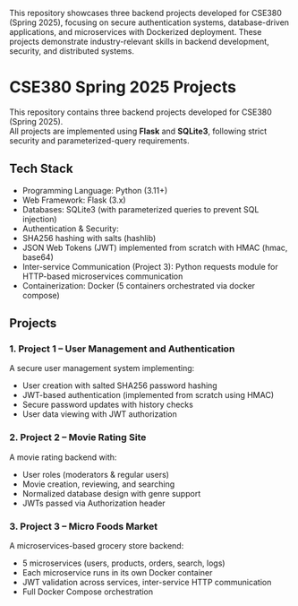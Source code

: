 This repository showcases three backend projects developed for CSE380 (Spring 2025), focusing on secure authentication systems, database-driven applications, and microservices with Dockerized deployment. These projects demonstrate industry-relevant skills in backend development, security, and distributed systems.


# CSE380 Spring 2025 Projects

This repository contains three backend projects developed for CSE380 (Spring 2025).  
All projects are implemented using **Flask** and **SQLite3**, following strict security and parameterized-query requirements.


## Tech Stack
- Programming Language: Python (3.11+)
- Web Framework: Flask (3.x)
- Databases: SQLite3 (with parameterized queries to prevent SQL injection)
- Authentication & Security:
- SHA256 hashing with salts (hashlib)
- JSON Web Tokens (JWT) implemented from scratch with HMAC (hmac, base64)
- Inter-service Communication (Project 3): Python requests module for HTTP-based microservices communication
- Containerization: Docker (5 containers orchestrated via docker compose)



## Projects

### 1. Project 1 – User Management and Authentication
A secure user management system implementing:
- User creation with salted SHA256 password hashing
- JWT-based authentication (implemented from scratch using HMAC)
- Secure password updates with history checks
- User data viewing with JWT authorization

### 2. Project 2 – Movie Rating Site
A movie rating backend with:
- User roles (moderators & regular users)
- Movie creation, reviewing, and searching
- Normalized database design with genre support
- JWTs passed via Authorization header

### 3. Project 3 – Micro Foods Market
A microservices-based grocery store backend:
- 5 microservices (users, products, orders, search, logs)
- Each microservice runs in its own Docker container
- JWT validation across services, inter-service HTTP communication
- Full Docker Compose orchestration
